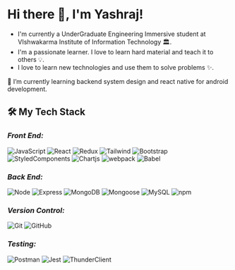 

# Hi there 👋, I'm Yashraj! 


- I'm currently a UnderGraduate Engineering Immersive student at VIshwakarma Institute of Information Technology 🏛.
-  I'm a passionate learner. I love to learn hard material and teach it to others 💡.
-  I love to learn new technologies and use them to solve problems ✨.

 🌱 I’m currently learning backend system design and react native for android development.

## 🛠  My Tech Stack
### *Front End:*

![JavaScript](https://img.shields.io/badge/JavaScript%20-%23323330.svg?&style=flat-square&logo=javascript&logoColor=%23F7DF1E)
![React](https://img.shields.io/badge/React%20-%2320232a.svg?&style=flat-square&logo=react&logoColor=%2361DAFB)
![Redux](https://img.shields.io/badge/Redux%20-%2320232a.svg?&style=flat-square&logo=redux&logoColor=CAB0F4)
![Tailwind](https://img.shields.io/badge/Tailwind%20-%2320232a.svg?&style=flat-square&logo=tailwindcss&logoColor=%2361DAFB)
![Bootstrap](https://img.shields.io/badge/Bootstrap%20-%2320232a.svg?&style=flat-square&logo=bootstrap&logoColor=CAB0F4)
![StyledComponents](https://img.shields.io/badge/styled-components%20-%23C04080.svg?&style=flat-square&logo=styled-components&logoColor=fff)
![Chartjs](https://img.shields.io/badge/Chartjs%20-%2320232a.svg?&style=flat-square&logo=chartdotjs&logoColor=%23C04080)
![webpack](https://img.shields.io/badge/webpack%20-%238DD6F9.svg?&style=flat-square&logo=webpack&logoColor=black)
![Babel](https://img.shields.io/badge/babel%20-%23CBB433.svg?&style=flat-square&logo=babel&logoColor=white)

### *Back End:*
![Node](https://img.shields.io/badge/Node.js%20-%2343853D.svg?&style=flat-square&logo=node.js&logoColor=white)
![Express](https://img.shields.io/badge/Express%20-%23404d59.svg?&style=flat-square&logo=express&logoColor=white)
![MongoDB](https://img.shields.io/badge/MongoDB-%234ea94b.svg?&style=flat-square&logo=mongodb&logoColor=white)
![Mongoose](https://img.shields.io/badge/Mongoose%20-%23880000.svg?&style=flat-square&logo=mongoose)
![MySQL](https://img.shields.io/badge/MySQL-%2300f.svg?&style=flat-square&logo=mysql&logoColor=white)
![npm](https://img.shields.io/badge/npm%20-%23CB3837.svg?&style=flat-square&logo=npm&logoColor=black)

### *Version Control:*
![Git](https://img.shields.io/badge/Git%20-%2320232a.svg?&style=flat-square&logo=git&logoColor=%23FF6C37)
![GitHub](https://img.shields.io/badge/GitHub%20-%23404d59.svg?&style=flat-square&logo=github&logoColor=white)



### *Testing:*
![Postman](https://img.shields.io/badge/Postman%20-%23FF6C37.svg?&style=flat-square&logo=postman&logoColor=white)
![Jest](https://img.shields.io/badge/Jest%20-%23FF6C37.svg?&style=flat-square&logo=jest&logoColor=white)
![ThunderClient](https://img.shields.io/badge/ThunderClient%20-%23FF6C37?style=flat-square&logo=Thunderbird&logoColor=white)





<!--
---
[![Yashraj's GitHub stats](https://github-readme-stats.vercel.app/api?username=Yashraj-Aware)](https://github.com/anuraghazra/github-readme-stats)




- 🔭 I’m currently working on ...
- 🌱 I’m currently learning ...
- 👯 I’m looking to collaborate on ...
- 🤔 I’m looking for help with ...
- 💬 Ask me about ...
- 📫 How to reach me: ...
- 😄 Pronouns: ...
- ⚡ Fun fact: ...

